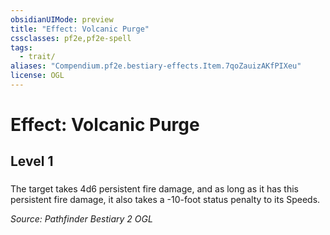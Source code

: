 ```yaml
---
obsidianUIMode: preview
title: "Effect: Volcanic Purge"
cssclasses: pf2e,pf2e-spell
tags:
  - trait/
aliases: "Compendium.pf2e.bestiary-effects.Item.7qoZauizAKfPIXeu"
license: OGL
---
```

# Effect: Volcanic Purge
## Level 1
### 






The target takes 4d6 persistent fire damage, and as long as it has this persistent fire damage, it also takes a -10-foot status penalty to its Speeds.

*Source: Pathfinder Bestiary 2*
*OGL*